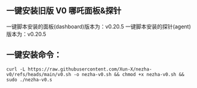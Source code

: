 ## 一键安装旧版 V0 哪吒面板&探针
一键脚本安装的面板(dashboard)版本为：v0.20.5
一键脚本安装的探针(agent)版本为：v0.20.5

## 一键安装命令：
```shell
curl -L https://raw.githubusercontent.com/Xun-X/nezha-v0/refs/heads/main/v0.sh -o nezha-v0.sh && chmod +x nezha-v0.sh && sudo ./nezha-v0.s
```
